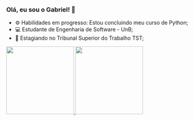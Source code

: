 ### Olá, eu sou o Gabriel! 👋

- ⚙ Habilidades em progresso: Estou concluindo meu curso de Python;
- 💻 Estudante de Engenharia de Software - UnB;
- 💼 Estagiando no Tribunal Superior do Trabalho TST;
 
<div align="left">
  <a href="https://github.com/GabrielMS00">
  <img height="180em" src="https://github-readme-stats.vercel.app/api?username=GabrielMS00&show_icons=true&theme=dracula&include_all_commits=true&count_private=true"/>
  <img height="180em" src="https://github-readme-stats.vercel.app/api/top-langs/?username=GabrielMS00&layout=compact&langs_count=7&theme=dracula"/>
</div>
  
##  

  
